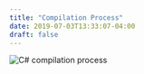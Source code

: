 ```yaml
---
title: "Compilation Process"
date: 2019-07-03T13:33:07-04:00
draft: false
---
```


![C# compilation process](/img/csharp-compilation-process.svg)

